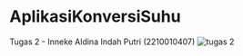 # AplikasiKonversiSuhu
 Tugas 2 - Inneke Aldina Indah Putri (2210010407)
![tugas 2](https://github.com/user-attachments/assets/cda7ea22-ad3a-465f-8d2f-3ae31a079551)
